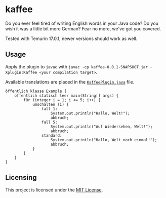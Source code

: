 # kaffee

Do you ever feel tired of writing English words in your Java code?
Do you wish it was a little bit more German?
Fear no more, we've got you covered.

Tested with Temurin 17.0.1, newer versions should work as well.

## Usage

Apply the plugin to `javac` with `javac -cp kaffee-0.0.1-SNAPSHOT.jar -Xplugin:Kaffee <your compilation target>`.

Available translations are placed in the [`KaffeePlugin.java`](https://github.com/zlataovce/kaffee/tree/master/src/main/java/me/kcra/kaffee/KaffeePlugin.java#L20) file.

```
öffentlich klasse Example {
    öffentlich statisch leer main(String[] args) {
        für (integer i = 1; i <= 5; i++) {
            umschalten (i) {
                fall 1:
                    System.out.println("Hallo, Welt!");
                    abbruch;
                fall 5:
                    System.out.println("Auf Wiedersehen, Welt!");
                    abbruch;
                standard:
                    System.out.println("Hallo, Welt noch einmal!");
                    abbruch;
            }
        }
    }
}
```

## Licensing

This project is licensed under the [MIT License](https://github.com/zlataovce/kaffee/tree/master/LICENSE).

